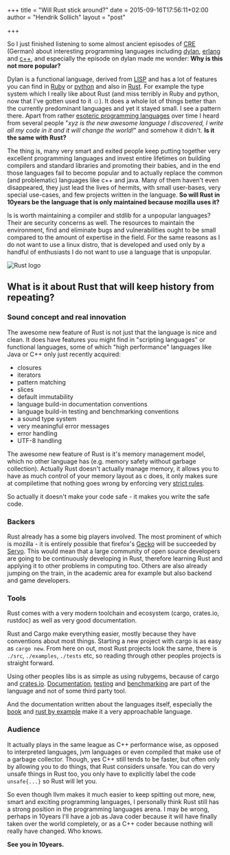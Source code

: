 +++
title = "Will Rust stick around?"
date = 2015-09-16T17:56:11+02:00
author = "Hendrik Sollich"
layout = "post"

+++


So I just finished listening to some almost ancient episodes of [CRE](https://cre.fm/)  (German) about interesting programming languages including [dylan](http://opendylan.org/), [erlang](http://www.erlang.org/) and [c++](http://isocpp.org/), and especially the episode on dylan made me wonder: **Why is this not more popular?**

Dylan is a functional language, derived from [LISP](http://common-lisp.net/) and has a lot of features you can find in [Ruby](https://ruby-lang.org) or [python](https://python.org) and also in [Rust](https://rust-lang.org).
For example the type system which I really like about Rust (and miss terribly in Ruby and python, now that I've gotten used to it ☺).
It does a whole lot of things better than the currently predominant languages and yet it stayed small.
I see a pattern there.
Apart from rather [esoteric programming languages](http://esolangs.org/) over time I heard from several people "*xyz is the new awesome language I discovered, I write all my code in it and it will change the world!*" and somehow it didn't.
**Is it the same with Rust?**

The thing is, many very smart and exited people keep putting together very excellent programming languages and invest entire lifetimes on building compilers and standard libraries and promoting their babies, and in the end those languages fail to become popular and to actually replace the common (and problematic) languages like c++ and java.
Many of them haven't even disappeared, they just lead the lives of hermits, with small user-bases, very special use-cases, and few projects written in the language.
**So will Rust in 10years be the language that is only maintained because mozilla uses it?**

Is is worth maintaining a compiler and stdlib for a unpopular languages? Their are security concerns as well. The resources to maintain the environment, find and eliminate bugs and vulnerabilities ought to be small compared to the amount of expertise in the field.
For the same reasons as I do not want to use a linux distro, that is developed and used only by a handful of enthusiasts I do not want to use a language that is unpopular.

![Rust logo]({{%20root_url%20}}/images/rust-logo-256x256.png)

## What is it about Rust that will keep history from repeating?

### Sound concept and real innovation

The awesome new feature of Rust is not just that the language is nice and clean.
It does have features you might find in "scripting languages" or functional languages,
some of which "high performance" languages like Java or C++ only just recently acquired:

* closures
* iterators
* pattern matching
* slices
* default immutability
* language build-in documentation conventions
* language build-in testing and benchmarking conventions
* a sound type system
* very meaningful error messages
* error handling
* UTF-8 handling 

The awesome new feature of Rust is it's memory management model,
which no other language has (e.g. memory safety without garbage collection).
Actually Rust doesn't actually manage memory,
it allows you to have as much control of your memory layout as c does,
it only makes sure at compiletime that nothing goes wrong by enforcing very [strict rules](http://doc.rust-lang.org/book/references-and-borrowing.html).

So actually it doesn't make your code safe - it makes you write the safe code.

### Backers

Rust already has a some big players involved.
The most prominent of which is mozilla - it is entirely possible that firefox's [Gecko](https://developer.mozilla.org/en-US/docs/Gecko) will be succeeded by [Servo](http://servo.org/).
This would mean that a large community of open source developers are going to be continuously developing in Rust,
therefore learning Rust and applying it to other problems in computing too.
Others are also already jumping on the train, in the academic area for example but also backend and game developers.

### Tools
Rust comes with a very modern toolchain and ecosystem (cargo, crates.io, rustdoc) as well as very good documentation.

Rust and Cargo make everything easier, mostly because they have conventions about most things.
Starting a new project with cargo is as easy as `cargo new`.
From here on out, most Rust projects look the same, there is `./src`, `./examples`, `./tests` etc,
so reading through other peoples projects is straight forward.

Using other peoples libs is as simple as using rubygems, because of cargo and [crates.io](http://crates.io/).
[Documentation](http://doc.rust-lang.org/stable/book/documentation.html), [testing](http://doc.rust-lang.org/stable/book/testing.html) and [benchmarking](http://doc.rust-lang.org/stable/book/benchmark-tests.html) are part of the language and not of some third party tool.

And the documentation written about the languages itself, especially the [book][book] and [rust by example][rbe] make it a very approachable language.

[book]: http://doc.rust-lang.org/stable/book/
[rbe]: http://rustbyexample.com/

### Audience
It actually plays in the same league as C++ performance wise,
as opposed to interpreted languages, jvm languages or even compiled that make use of a garbage collector.
Though, yes C++ still tends to be faster, but often only by allowing you to do things, that Rust considers unsafe.
You can do very unsafe things in Rust too, you only have to explicitly label the code `unsafe{...}` so Rust will let you.


So even though llvm makes it much easier to keep spitting out more, new, smart and exciting programming languages,
I personally think Rust still has a strong position in the programming languages arena.
I may be wrong, perhaps in 10years I'll have a job as Java coder because it will have finally taken over the world completely,
or as a C++ coder because nothing will really have changed.
Who knows.

**See you in 10years.**
